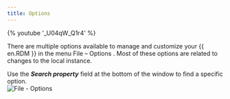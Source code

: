 ```yaml
---
title: Options
---
```

{% youtube '_U04qW_Q1r4' %}  

There are multiple options available to manage and customize your {{ en.RDM }} in the menu File – Options . Most of these options are related to changes to the local instance.  

Use the ***Search property*** field at the bottom of the window to find a specific option.  
![File - Options](https://webdevolutions.azureedge.net/docs/en/rdm/windows/clip11282.png) 
